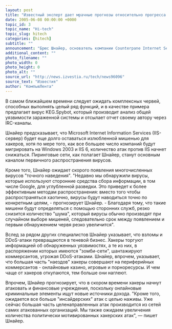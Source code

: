 ```yaml
---
layout: post
title: "Известный эксперт дает мрачные прогнозы относительно прогресса интернет-вирусов"
date: 2005-06-08 00:00:00 +0000
topic_id: 3
topic_name: "Hi-tech"
topic_slug: hitech
categories: [hitech]
subtitle: ""
announcement: "Брюс Шнайер, основатель компании Counterpane Internet Security, известнейший специалист по криптографии, опубликовал эссе, посвященное тенденциям в сфере сетевых рисков. Не давая никаких особых оценок, Шнайер просто перечисляет ожидаемые сценарии, и будущее выглядит весьма мрачно."
additional_content: ""
photo_filename: ""
photo_width: 0
photo_height: 0
photo_alt: ""
source_url: "http://news.izvestia.ru/tech/news96096"
source_text: "Известия"
author: "КомпьюЛента"
---
```

В самом ближайшем времени следует ожидать комплексных червей, способных выполнять целый ряд функций, и в качестве примера предлагает вирус KEG.Spybot, который производит анализ общей уязвимости зараженной системы и отсылает отчет своему автору через IRC-каналы.

Шнайер предсказывает, что Microsoft Internet Information Services (IIS-сервер) будет еще долго оставаться излюбленной мишенью для хакеров, хотя по мере того, как все большее число компаний будут мигрировать на Windows 2003 и IIS 6, количество атак против IIS начнет снижаться. Пиринговые сети, как полагает Шнайер, станут основным каналом первичного распространения вирусов.

Кроме того, Шнайер ожидает скорого появления многочисленных вирусов "точного наведения". "Недавно мы обнаружили вирусы, которые используют сторонние средства сбора информации, в том числе Google, для углубленной разведки. Это приведет к более эффективным методам распространения: вместо того чтобы распространяться хаотично, вирусы будут наводиться точно по конкретным целям, - прогнозирует Шнайер. - Благодаря тому, что такие мишени будут определяться с помощью сторонних служб, резко снизится количество "шума", который вирусы обычно производят при случайном выборе мишеней, следовательно срок между появлением и первым обнаружением червя резко увеличится".

Вслед за рядом других специалистов Шнайер указывает, что взломы и DDoS-атаки превращаются в теневой бизнес. Хакеры торгуют информацией об обнаруженных уязвимостях, а те из них, в распоряжении которых имеются "зомби-сети", шантажируют коммерсантов, угрожая DDoS-атаками. Шнайер, впрочем, указывает, что большая часть "наездов" хакеры совершают на периферийных коммерсантов - онлайновые казино, игровые и порноресурсы. И чем чаще от хакеров откупаются, тем больше они наглеют.

Впрочем, Шнайер прогнозирует, что в скором времени хакеры начнут атаковать и финансовые учреждения, поскольку онлайновые криминальные элементы ищут новые источники дохода. "Кроме того, ожидается все больше "инсайдерских" атак с целью наживы. Уже сейчас большая часть целенаправленных атак производится из сетей самих атакованных организаций. Мы также ожидаем увеличения количества политически мотивированных хакерских атак", &mdash; пишет Шнайер.
